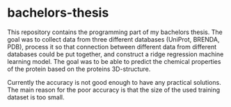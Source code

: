# bachelors-thesis

This repository contains the programming part of my bachelors thesis. 
The goal was to collect data from three different databases (UniProt, BRENDA, PDB),
process it so that connection between different data from different databases could 
be put together, and construct a ridge regression machine learning model. The goal was 
to be able to predict the chemical properties of the protein based on the proteins 
3D-structure. 

Currently the accuracy is not good enough to have any practical solutions. The main reason 
for the poor accuracy is that the size of the used training dataset is too small.
